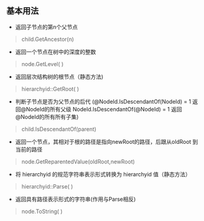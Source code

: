 ## 基本用法
* 返回子节点的第n个父节点
 > child.GetAncestor(n)  

* 返回一个节点在树中的深度的整数
 > node.GetLevel( )

* 返回层次结构树的根节点（静态方法)
> hierarchyid::GetRoot( )

* 判断子节点是否为父节点的后代    (@NodeId.IsDescendantOf(NodeId) = 1 返回@NodeId的所有父级  NodeId.IsDescendantOf(@NodeId) = 1 返回@NodeId的所有所有子集)
> child.IsDescendantOf(parent)

* 返回一个节点，其相对于根的路径是指向newRoot的路径，后跟从oldRoot 到当前的路径
> node.GetReparentedValue(oldRoot,newRoot)

* 将 hierarchyid 的规范字符串表示形式转换为 hierarchyid 值（静态方法）
> hierarchyid::Parse( )

* 返回具有路径表示形式的字符串(作用与Parse相反)
> node.ToString( )

